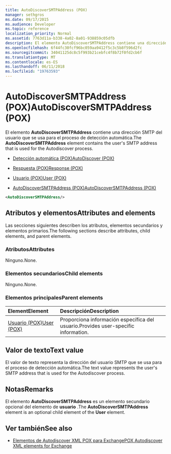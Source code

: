 ```yaml
---
title: AutoDiscoverSMTPAddress (POX)
manager: sethgros
ms.date: 09/17/2015
ms.audience: Developer
ms.topic: reference
localization_priority: Normal
ms.assetid: 7763d11a-b338-4a02-8a01-938859c05dfb
description: El elemento AutoDiscoverSMTPAddress contiene una dirección SMTP del usuario que se usa para el proceso de detección automática.
ms.openlocfilehash: 6f44fc30fcf96bc059aa9412f5c3c5b8f596d2fc
ms.sourcegitcommit: 34041125dc8c5f993b21cebfc4f8b72f0fd2cb6f
ms.translationtype: MT
ms.contentlocale: es-ES
ms.lasthandoff: 06/11/2018
ms.locfileid: "19763593"
---
```

# <a name="autodiscoversmtpaddress-pox"></a><span data-ttu-id="f901a-103">AutoDiscoverSMTPAddress (POX)</span><span class="sxs-lookup"><span data-stu-id="f901a-103">AutoDiscoverSMTPAddress (POX)</span></span>

<span data-ttu-id="f901a-104">El elemento **AutoDiscoverSMTPAddress** contiene una dirección SMTP del usuario que se usa para el proceso de detección automática.</span><span class="sxs-lookup"><span data-stu-id="f901a-104">The **AutoDiscoverSMTPAddress** element contains the user's SMTP address that is used for the Autodiscover process.</span></span> 
  
- [<span data-ttu-id="f901a-105">Detección automática (POX)</span><span class="sxs-lookup"><span data-stu-id="f901a-105">AutoDiscover (POX)</span></span>](autodiscover-pox.md)
  
- [<span data-ttu-id="f901a-106">Respuesta (POX)</span><span class="sxs-lookup"><span data-stu-id="f901a-106">Response (POX)</span></span>](response-pox.md)
  
- [<span data-ttu-id="f901a-107">Usuario (POX)</span><span class="sxs-lookup"><span data-stu-id="f901a-107">User (POX)</span></span>](user-pox.md)
  
- [<span data-ttu-id="f901a-108">AutoDiscoverSMTPAddress (POX)</span><span class="sxs-lookup"><span data-stu-id="f901a-108">AutoDiscoverSMTPAddress (POX)</span></span>](autodiscoversmtpaddress-pox.md)
  
```XML
<AutoDiscoverSMTPAddress/>
```

## <a name="attributes-and-elements"></a><span data-ttu-id="f901a-109">Atributos y elementos</span><span class="sxs-lookup"><span data-stu-id="f901a-109">Attributes and elements</span></span>

<span data-ttu-id="f901a-110">Las secciones siguientes describen los atributos, elementos secundarios y elementos primarios.</span><span class="sxs-lookup"><span data-stu-id="f901a-110">The following sections describe attributes, child elements, and parent elements.</span></span>
  
### <a name="attributes"></a><span data-ttu-id="f901a-111">Atributos</span><span class="sxs-lookup"><span data-stu-id="f901a-111">Attributes</span></span>

<span data-ttu-id="f901a-112">Ninguno.</span><span class="sxs-lookup"><span data-stu-id="f901a-112">None.</span></span>
  
### <a name="child-elements"></a><span data-ttu-id="f901a-113">Elementos secundarios</span><span class="sxs-lookup"><span data-stu-id="f901a-113">Child elements</span></span>

<span data-ttu-id="f901a-114">Ninguno.</span><span class="sxs-lookup"><span data-stu-id="f901a-114">None.</span></span>
  
### <a name="parent-elements"></a><span data-ttu-id="f901a-115">Elementos principales</span><span class="sxs-lookup"><span data-stu-id="f901a-115">Parent elements</span></span>

|<span data-ttu-id="f901a-116">**Element**</span><span class="sxs-lookup"><span data-stu-id="f901a-116">**Element**</span></span>|<span data-ttu-id="f901a-117">**Descripción**</span><span class="sxs-lookup"><span data-stu-id="f901a-117">**Description**</span></span>|
|:-----|:-----|
|[<span data-ttu-id="f901a-118">Usuario (POX)</span><span class="sxs-lookup"><span data-stu-id="f901a-118">User (POX)</span></span>](user-pox.md) <br/> |<span data-ttu-id="f901a-119">Proporciona información específica del usuario.</span><span class="sxs-lookup"><span data-stu-id="f901a-119">Provides user-specific information.</span></span>  <br/> |
   
## <a name="text-value"></a><span data-ttu-id="f901a-120">Valor de texto</span><span class="sxs-lookup"><span data-stu-id="f901a-120">Text value</span></span>

<span data-ttu-id="f901a-121">El valor de texto representa la dirección del usuario SMTP que se usa para el proceso de detección automática.</span><span class="sxs-lookup"><span data-stu-id="f901a-121">The text value represents the user's SMTP address that is used for the Autodiscover process.</span></span>
  
## <a name="remarks"></a><span data-ttu-id="f901a-122">Notas</span><span class="sxs-lookup"><span data-stu-id="f901a-122">Remarks</span></span>

<span data-ttu-id="f901a-123">El elemento **AutoDiscoverSMTPAddress** es un elemento secundario opcional del elemento de **usuario** .</span><span class="sxs-lookup"><span data-stu-id="f901a-123">The **AutoDiscoverSMTPAddress** element is an optional child element of the **User** element.</span></span> 
  
## <a name="see-also"></a><span data-ttu-id="f901a-124">Ver también</span><span class="sxs-lookup"><span data-stu-id="f901a-124">See also</span></span>

- [<span data-ttu-id="f901a-125">Elementos de Autodiscover XML POX para Exchange</span><span class="sxs-lookup"><span data-stu-id="f901a-125">POX Autodiscover XML elements for Exchange</span></span>](pox-autodiscover-xml-elements-for-exchange.md)

